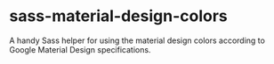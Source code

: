# sass-material-design-colors
A handy Sass helper for using the material design colors according to Google Material Design specifications.
